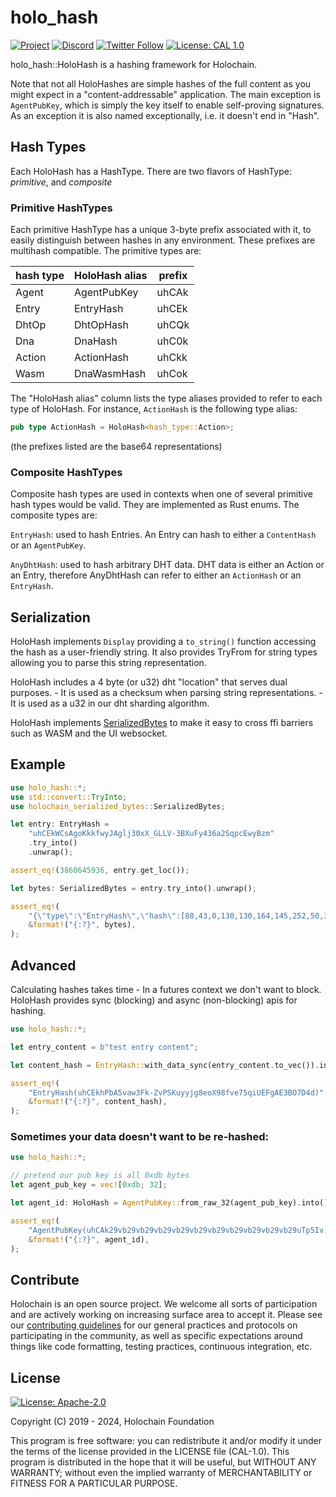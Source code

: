 # holo_hash

[![Project](https://img.shields.io/badge/project-holochain-blue.svg?style=flat-square)](http://holochain.org/)
[![Discord](https://img.shields.io/badge/Discord-blue.svg?style=flat-square)](https://discord.gg/k55DS5dmPH)
[![Twitter Follow](https://img.shields.io/twitter/follow/holochain.svg?style=social&label=Follow)](https://twitter.com/holochain)
[![License: CAL 1.0](https://img.shields.io/badge/License-CAL%201.0-blue.svg)](https://github.com/holochain/cryptographic-autonomy-license)

holo_hash::HoloHash is a hashing framework for Holochain.

Note that not all HoloHashes are simple hashes of the full content as you might expect in a "content-addressable" application. The main exception is `AgentPubKey`, which is simply the key itself to enable self-proving signatures. As an exception it is also named exceptionally, i.e. it doesn't end in "Hash".

## Hash Types

Each HoloHash has a HashType. There are two flavors of HashType: *primitive*, and *composite*

### Primitive HashTypes

Each primitive HashType has a unique 3-byte prefix associated with it, to easily distinguish between hashes in any environment. These prefixes are multihash compatible. The primitive types are:

| hash type | HoloHash alias | prefix |
|-----------|----------------|--------|
| Agent     | AgentPubKey    | uhCAk  |
| Entry     | EntryHash      | uhCEk  |
| DhtOp     | DhtOpHash      | uhCQk  |
| Dna       | DnaHash        | uhC0k  |
| Action    | ActionHash     | uhCkk  |
| Wasm      | DnaWasmHash    | uhCok  |

The "HoloHash alias" column lists the type aliases provided to refer to each type of HoloHash. For instance, `ActionHash` is the following type alias:

```rust
pub type ActionHash = HoloHash<hash_type::Action>;
```

(the prefixes listed are the base64 representations)

### Composite HashTypes

Composite hash types are used in contexts when one of several primitive hash types would be valid. They are implemented as Rust enums. The composite types are:

`EntryHash`: used to hash Entries. An Entry can hash to either a `ContentHash` or an `AgentPubKey`.

`AnyDhtHash`: used to hash arbitrary DHT data. DHT data is either an Action or an Entry, therefore AnyDhtHash can refer to either an `ActionHash` or an `EntryHash`.

## Serialization

HoloHash implements `Display` providing a `to_string()` function accessing the hash as a user-friendly string. It also provides TryFrom for string types allowing you to parse this string representation.

HoloHash includes a 4 byte (or u32) dht "location" that serves dual purposes. - It is used as a checksum when parsing string representations. - It is used as a u32 in our dht sharding algorithm.

HoloHash implements [SerializedBytes](https://lib.rs/crates/holochain_serialized_bytes) to make it easy to cross ffi barriers such as WASM and the UI websocket.

## Example

```rust
use holo_hash::*;
use std::convert::TryInto;
use holochain_serialized_bytes::SerializedBytes;

let entry: EntryHash =
    "uhCEkWCsAgoKkkfwyJAglj30xX_GLLV-3BXuFy436a2SqpcEwyBzm"
    .try_into()
    .unwrap();

assert_eq!(3860645936, entry.get_loc());

let bytes: SerializedBytes = entry.try_into().unwrap();

assert_eq!(
    "{\"type\":\"EntryHash\",\"hash\":[88,43,0,130,130,164,145,252,50,36,8,37,143,125,49,95,241,139,45,95,183,5,123,133,203,141,250,107,100,170,165,193,48,200,28,230]}",
    &format!("{:?}", bytes),
);
```

## Advanced

Calculating hashes takes time - In a futures context we don't want to block. HoloHash provides sync (blocking) and async (non-blocking) apis for hashing.

```rust
use holo_hash::*;

let entry_content = b"test entry content";

let content_hash = EntryHash::with_data_sync(entry_content.to_vec()).into();

assert_eq!(
    "EntryHash(uhCEkhPbA5vaw3Fk-ZvPSKuyyjg8eoX98fve75qiUEFgAE3BO7D4d)",
    &format!("{:?}", content_hash),
);
```

### Sometimes your data doesn't want to be re-hashed:

```rust
use holo_hash::*;

// pretend our pub key is all 0xdb bytes
let agent_pub_key = vec![0xdb; 32];

let agent_id: HoloHash = AgentPubKey::from_raw_32(agent_pub_key).into();

assert_eq!(
    "AgentPubKey(uhCAk29vb29vb29vb29vb29vb29vb29vb29vb29vb29vb29uTp5Iv)",
    &format!("{:?}", agent_id),
);
```

## Contribute
Holochain is an open source project.  We welcome all sorts of participation and are actively working on increasing surface area to accept it.  Please see our [contributing guidelines](/CONTRIBUTING.md) for our general practices and protocols on participating in the community, as well as specific expectations around things like code formatting, testing practices, continuous integration, etc.

## License
[![License: Apache-2.0](https://img.shields.io/badge/License-Apache%202.0-blue.svg)](https://www.apache.org/licenses/LICENSE-2.0)

Copyright (C) 2019 - 2024, Holochain Foundation

This program is free software: you can redistribute it and/or modify it under the terms of the license
provided in the LICENSE file (CAL-1.0).  This program is distributed in the hope that it will be useful,
but WITHOUT ANY WARRANTY; without even the implied warranty of MERCHANTABILITY or FITNESS FOR A PARTICULAR
PURPOSE.
